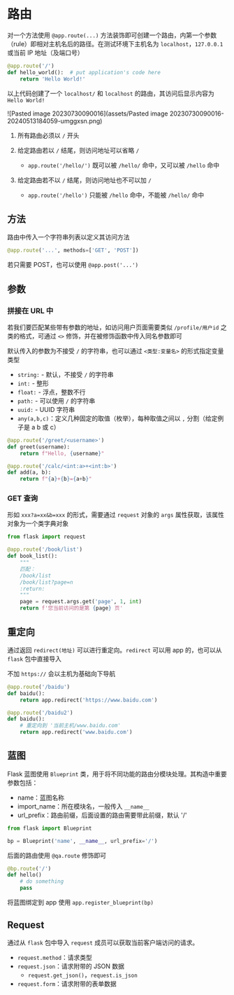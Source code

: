 # 路由

对一个方法使用 `@app.route(...)` 方法装饰即可创建一个路由，内第一个参数（rule）即相对主机名后的路径。在测试环境下主机名为 `localhost`，`127.0.0.1` 或当前 IP 地址（及端口号）

```python
@app.route('/')
def hello_world():  # put application's code here
    return 'Hello World!'
```

以上代码创建了一个 `localhost/` 和 `localhost` 的路由，其访问后显示内容为 `Hello World!`

![Pasted image 20230730090016](assets/Pasted image 20230730090016-20240513184059-umggxsn.png)

1. 所有路由必须以 `/` 开头
2. 给定路由若以 `/` 结尾，则访问地址可以省略 `/`

    * `app.route('/hello/')` 既可以被 `/hello/` 命中，又可以被 `/hello` 命中
3. 给定路由若不以 `/` 结尾，则访问地址也不可以加 `/`

    * `app.route('/hello')` 只能被 `/hello` 命中，不能被 `/hello/` 命中
## 方法

路由中传入一个字符串列表以定义其访问方法

```python
@app.route('...', methods=['GET', 'POST'])
```

若只需要 POST，也可以使用 `@app.post('...')`
## 参数

### 拼接在 URL 中

若我们要匹配某些带有参数的地址，如访问用户页面需要类似 `/profile/用户id` 之类的格式，可通过 `<>` 修饰，并在被修饰函数中传入同名参数即可

默认传入的参数为不接受 `/` 的字符串，也可以通过 `<类型:变量名>` 的形式指定变量类型

* `string:` - 默认，不接受 `/` 的字符串
* `int:` - 整形
* `float:` - 浮点，整数不行
* `path:`  - 可以使用 `/` 的字符串
* `uuid:` - UUID 字符串
* `any(a,b,c)`：定义几种固定的取值（枚举），每种取值之间以 `,` 分割（给定例子是 a b 或 c）

```python
@app.route('/greet/<username>')
def greet(username):
    return f"Hello, {username}"
```

```python
@app.route('/calc/<int:a>+<int:b>')
def add(a, b):
    return f"{a}+{b}={a+b}"
```
### GET 查询

形如 `xxx?a=xx&b=xxx` 的形式，需要通过 `request` 对象的 `args` 属性获取，该属性对象为一个类字典对象

```python
from flask import request

@app.route('/book/list')
def book_list():
    """
    匹配：
    /book/list
    /book/list?page=n
    :return:
    """
    page = request.args.get('page', 1, int)
    return f'您当前访问的是第 {page} 页'
```
## 重定向

通过返回 `redirect(地址)` 可以进行重定向。`redirect` 可以用 app 的，也可以从 `flask` 包中直接导入

不加 `https://` 会以主机为基础向下导航

```python
@app.route('/baidu')
def baidu():
    return app.redirect('https://www.baidu.com')
```

```python
@app.route('/baidu2')
def baidu():
    # 重定向到 '当前主机/www.baidu.com'
    return app.redirect('www.baidu.com')
```
## 蓝图

Flask 蓝图使用 `Blueprint` 类，用于将不同功能的路由分模块处理。其构造中重要参数包括：

* name：蓝图名称
* import_name：所在模块名，一般传入 `__name__`
* url_prefix：路由前缀，后面设置的路由需要带此前缀，默认 '/'

```python
from flask import Blueprint

bp = Blueprint('name', __name__, url_prefix='/')
```

后面的路由使用 `@qa.route` 修饰即可

```python
@bp.route('/')
def hello()
    # do something
    pass
```

将蓝图绑定到 app 使用 `app.register_blueprint(bp)`
## Request

通过从 `flask` 包中导入 `request` 成员可以获取当前客户端访问的请求。

* `request.method`：请求类型
* `request.json`：请求附带的 JSON 数据
    * `request.get_json()`，`request.is_json`
* `request.form`：请求附带的表单数据
